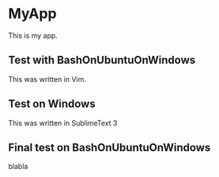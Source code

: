 # MyApp
This is my app.

## Test with BashOnUbuntuOnWindows
This was written in Vim.

## Test on Windows
This was written in SublimeText 3

## Final test on BashOnUbuntuOnWindows
blabla
